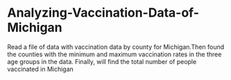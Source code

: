 # Analyzing-Vaccination-Data-of-Michigan
Read a file of data with vaccination data by county for Michigan.Then found the counties with the minimum and maximum vaccination rates in the three age groups in the data. Finally, will find the total number of people vaccinated in Michigan
